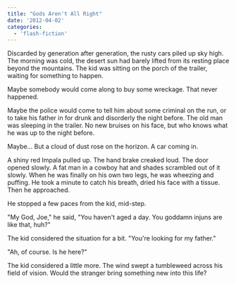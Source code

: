```yaml
---
title: "Gods Aren't All Right"
date: '2012-04-02'
categories:
  - 'flash-fiction'
---
```


Discarded by generation after generation, the rusty cars piled up sky high. The
morning was cold, the desert sun had barely lifted from its resting place beyond
the mountains. The kid was sitting on the porch of the trailer, waiting for
something to happen.

<!-- truncate -->


Maybe somebody would come along to buy some wreckage. That never happened.

Maybe the police would come to tell him about some criminal on the run, or to
take his father in for drunk and disorderly the night before. The old man was
sleeping in the trailer. No new bruises on his face, but who knows what he was
up to the night before.

Maybe... But a cloud of dust rose on the horizon. A car coming in.

A shiny red Impala pulled up. The hand brake creaked loud. The door opened
slowly. A fat man in a cowboy hat and shades scrambled out of it slowly. When he
was finally on his own two legs, he was wheezing and puffing. He took a minute
to catch his breath, dried his face with a tissue. Then he approached.

He stopped a few paces from the kid, mid-step.

"My God, Joe," he said, "You haven't aged a day. You goddamn injuns are like
that, huh?"

The kid considered the situation for a bit. "You're looking for my father."

"Ah, of course. Is he here?"

The kid considered a little more. The wind swept a tumbleweed across his field
of vision. Would the stranger bring something new into this life?
